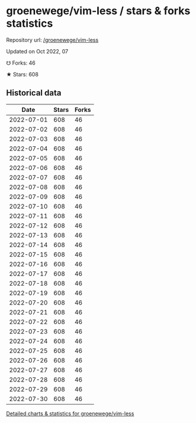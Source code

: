 # groenewege/vim-less / stars & forks statistics

Repository url: [/groenewege/vim-less](https://github.com/groenewege/vim-less)

Updated on Oct 2022, 07

☋ Forks: 46

★ Stars: 608

## Historical data
| Date | Stars | Forks |
|------|-------|-------|
| 2022-07-01 | 608 | 46 | 
| 2022-07-02 | 608 | 46 | 
| 2022-07-03 | 608 | 46 | 
| 2022-07-04 | 608 | 46 | 
| 2022-07-05 | 608 | 46 | 
| 2022-07-06 | 608 | 46 | 
| 2022-07-07 | 608 | 46 | 
| 2022-07-08 | 608 | 46 | 
| 2022-07-09 | 608 | 46 | 
| 2022-07-10 | 608 | 46 | 
| 2022-07-11 | 608 | 46 | 
| 2022-07-12 | 608 | 46 | 
| 2022-07-13 | 608 | 46 | 
| 2022-07-14 | 608 | 46 | 
| 2022-07-15 | 608 | 46 | 
| 2022-07-16 | 608 | 46 | 
| 2022-07-17 | 608 | 46 | 
| 2022-07-18 | 608 | 46 | 
| 2022-07-19 | 608 | 46 | 
| 2022-07-20 | 608 | 46 | 
| 2022-07-21 | 608 | 46 | 
| 2022-07-22 | 608 | 46 | 
| 2022-07-23 | 608 | 46 | 
| 2022-07-24 | 608 | 46 | 
| 2022-07-25 | 608 | 46 | 
| 2022-07-26 | 608 | 46 | 
| 2022-07-27 | 608 | 46 | 
| 2022-07-28 | 608 | 46 | 
| 2022-07-29 | 608 | 46 | 
| 2022-07-30 | 608 | 46 | 


[Detailed charts & statistics for groenewege/vim-less](https://reviewgithub.com/rep/groenewege/vim-less)
